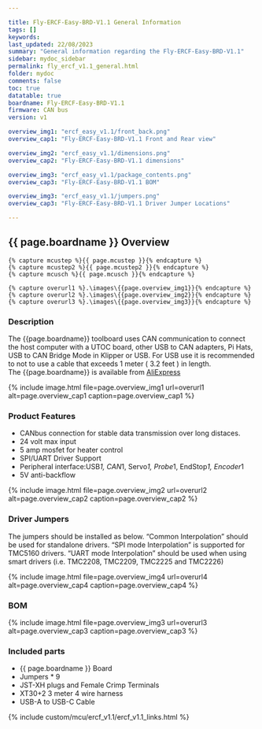 ```yaml
---

title: Fly-ERCF-Easy-BRD-V1.1 General Information
tags: []
keywords: 
last_updated: 22/08/2023
summary: "General information regarding the Fly-ERCF-Easy-BRD-V1.1"
sidebar: mydoc_sidebar
permalink: fly_ercf_v1.1_general.html
folder: mydoc
comments: false
toc: true
datatable: true
boardname: Fly-ERCF-Easy-BRD-V1.1
firmware: CAN bus
version: v1

overview_img1: "ercf_easy_v1.1/front_back.png"
overview_cap1: "Fly-ERCF-Easy-BRD-V1.1 Front and Rear view"

overview_img2: "ercf_easy_v1.1/dimensions.png"
overview_cap2: "Fly-ERCF-Easy-BRD-V1.1 dimensions"

overview_img3: "ercf_easy_v1.1/package_contents.png"
overview_cap3: "Fly-ERCF-Easy-BRD-V1.1 BOM"

overview_img3: "ercf_easy_v1.1/jumpers.png"
overview_cap3: "Fly-ERCF-Easy-BRD-V1.1 Driver Jumper Locations"

---
```

## {{ page.boardname }} Overview

    {% capture mcustep %}{{ page.mcustep }}{% endcapture %}
    {% capture mcustep2 %}{{ page.mcustep2 }}{% endcapture %}
    {% capture mcusch %}{{ page.mcusch }}{% endcapture %}

    {% capture overurl1 %}.\images\{{page.overview_img1}}{% endcapture %}
    {% capture overurl2 %}.\images\{{page.overview_img2}}{% endcapture %}       
    {% capture overurl3 %}.\images\{{page.overview_img3}}{% endcapture %}   

### Description

The {{page.boardname}} toolboard uses CAN communication to connect the host computer with a UTOC board, other USB to CAN adapters, Pi Hats, USB to CAN Bridge Mode in Klipper or USB. For USB use it is recommended to not to use a cable that exceeds 1 meter ( 3.2 feet ) in length.  
The {{page.boardname}} is available from [AliExpress](https://s.click.aliexpress.com/e/_DmjzdR5)

{% include image.html file=page.overview_img1 url=overurl1 alt=page.overview_cap1 caption=page.overview_cap1 %}

### Product Features

- CANbus connection for stable data transmission over long distaces.
- 24 volt max input
- 5 amp mosfet for heater control
- SPI/UART Driver Support
- Peripheral interface:USB*1, CAN*1, Servo*1, Probe*1, EndStop*1, Encoder*1
- 5V anti-backflow

{% include image.html file=page.overview_img2 url=overurl2 alt=page.overview_cap2 caption=page.overview_cap2 %}

### Driver Jumpers

The jumpers should be installed as below. “Common Interpolation” should be used for standalone drivers. “SPI mode Interpolation” is supported for TMC5160 drivers. “UART mode Interpolation” should be used when using smart drivers (i.e. TMC2208, TMC2209, TMC2225 and TMC2226)

{% include image.html file=page.overview_img4 url=overurl4 alt=page.overview_cap4 caption=page.overview_cap4 %}

### BOM

{% include image.html file=page.overview_img3 url=overurl3 alt=page.overview_cap3 caption=page.overview_cap3 %}

### Included parts

- {{ page.boardname }} Board
- Jumpers * 9
- JST-XH plugs and Female Crimp Terminals
- XT30+2 3 meter 4 wire harness
- USB-A to USB-C Cable

{% include custom/mcu/ercf_v1.1/ercf_v1.1_links.html %}
